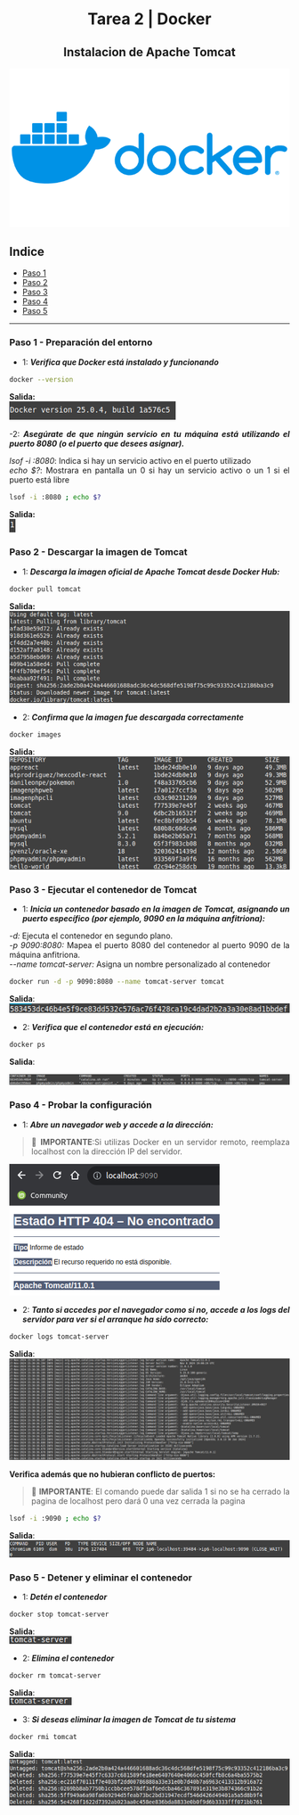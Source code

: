 <div align="center">

# **Tarea 2 | Docker**
## **Instalacion de Apache Tomcat**
  <img src="../img/docker-logo.png" alt="logo-docker.png"/>

</div>

<div align="justify">

## Indice
- [Paso 1](#1)
- [Paso 2](#2)
- [Paso 3](#3)
- [Paso 4](#4)
- [Paso 5](#5)

___

### Paso 1 - Preparación del entorno <a name="1"></a>
- 1: ***Verifica que Docker está instalado y funcionando***
```bash
docker --version
```

**Salida:**   
  <img src="../img/tarea2/Paso1-1.png" alt="paso1.png"/>

-2: ***Asegúrate de que ningún servicio en tu máquina está utilizando el puerto 8080 (o el puerto que desees asignar).***

*lsof -i :8080*: Indica si hay un servicio activo en el puerto utilizado  
*echo $?*: Mostrara en pantalla un 0 si hay un servicio activo o un 1 si el puerto está libre

```bash
lsof -i :8080 ; echo $?
```

**Salida:**   
  <img src="../img/tarea2/Paso1-2.png" alt="Paso1-2.png"/>


### Paso 2 - Descargar la imagen de Tomcat <a name="2"></a>
- 1: ***Descarga la imagen oficial de Apache Tomcat desde Docker Hub:***

```bash
docker pull tomcat
```

**Salida:**   
  <img src="../img/tarea2/Paso2-1.png" alt="Paso2-1.png"/>

- 2: ***Confirma que la imagen fue descargada correctamente***   

```bash
docker images
```

**Salida**:   
  <img src="../img/tarea2/Paso2-2.png" alt="Paso2-2.png"/>

### Paso 3 - Ejecutar el contenedor de Tomcat <a name="3"></a>
- 1: ***Inicia un contenedor basado en la imagen de Tomcat, asignando un puerto específico (por ejemplo, 9090 en la máquina anfitriona):***

*-d:* Ejecuta el contenedor en segundo plano.   
*-p 9090:8080:* Mapea el puerto 8080 del contenedor al puerto 9090 de la máquina anfitriona.   
*--name tomcat-server:* Asigna un nombre personalizado al contenedor   
```bash
docker run -d -p 9090:8080 --name tomcat-server tomcat
```

**Salida**:   
  <img src="../img/tarea2/Paso3-1.png" alt="Paso3-1.png"/>

- 2: ***Verifica que el contenedor está en ejecución:***

```bash
docker ps
```

**Salida**:

  <img src="../img/tarea2/Paso3-2.png" alt="Paso3-2.png"/>

### Paso 4 - Probar la configuración <a name="4"></a>
- 1: ***Abre un navegador web y accede a la dirección:***  

> :memo: **IMPORTANTE**:Si utilizas Docker en un servidor remoto, reemplaza localhost con la dirección IP del servidor.

  <img src="../img/tarea2/Paso4-1.png" alt="Paso4-1.png"/>   


- 2: ***Tanto si accedes por el navegador como si no, accede a los logs del servidor para ver si el arranque ha sido correcto:***

```bash
docker logs tomcat-server
```

**Salida**:
  <img src="../img/tarea2/Paso4-2.png" alt="Paso4-2.png"/>

**Verifica además que no hubieran conflicto de puertos:**
> :memo: **IMPORTANTE**: El comando puede dar salida 1 si no se ha cerrado la pagina de localhost pero dará 0 una vez cerrada la pagina

```bash
lsof -i :9090 ; echo $?
```

**Salida**:
  <img src="../img/tarea2/Paso4-3.png" alt="Paso4-3.png"/>

### Paso 5 - Detener y eliminar el contenedor <a name="5"></a>
- 1: ***Detén el contenedor***
```bash
docker stop tomcat-server
```

**Salida**:   
<img src="../img/tarea2/Paso5-1.png" alt="Paso5-1.png"/>

- 2: ***Elimina el contenedor***
```bash
docker rm tomcat-server
```

**Salida**:   
<img src="../img/tarea2/Paso5-1.png" alt="Paso5-1.png"/>

- 3: ***Si deseas eliminar la imagen de Tomcat de tu sistema***
```bash
docker rmi tomcat
```

**Salida**:
<img src="../img/tarea2/Paso5-2.png" alt="Paso5-2.png"/>

</div